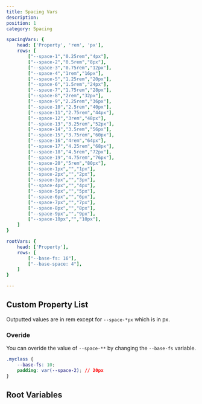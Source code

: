 ```yaml
---
title: Spacing Vars
description:
position: 1
category: Spacing

spacingVars: {
	head: ['Property', 'rem', 'px'],
	rows: [
		["--space-1","0.25rem","4px"],
		["--space-2","0.5rem","8px"],
		["--space-3","0.75rem","12px"],
		["--space-4","1rem","16px"],
		["--space-5","1.25rem","20px"],
		["--space-6","1.5rem","24px"],
		["--space-7","1.75rem","28px"],
		["--space-8","2rem","32px"],
		["--space-9","2.25rem","36px"],
		["--space-10","2.5rem","40px"],
		["--space-11","2.75rem","44px"],
		["--space-12","3rem","48px"],
		["--space-13","3.25rem","52px"],
		["--space-14","3.5rem","56px"],
		["--space-15","3.75rem","60px"],
		["--space-16","4rem","64px"],
		["--space-17","4.25rem","68px"],
		["--space-18","4.5rem","72px"],
		["--space-19","4.75rem","76px"],
		["--space-20","5rem","80px"],
		["--space-1px","","1px"],
		["--space-2px","","2px"],
		["--space-3px","","3px"],
		["--space-4px","","4px"],
		["--space-5px","","5px"],
		["--space-6px","","6px"],
		["--space-7px","","7px"],
		["--space-8px","","8px"],
		["--space-9px","","9px"],
		["--space-10px","","10px"],
	]
}

rootVars: {
	head: ['Property'],
	rows: [
		["--base-fs: 16"],
		["--base-space: 4"],
	]
}

---
```


## Custom Property List

Outputted values are in rem except for `--space-*px` which is in px.

<c-table pn="spacingVars"></c-table>

### Overide

You can overide the value of `--space-**` by changing the `--base-fs` variable.

```css
.myclass {
	--base-fs: 10;
	padding: var(--space-2); // 20px
}
```

## Root Variables

<c-table pn="rootVars"></c-table>
